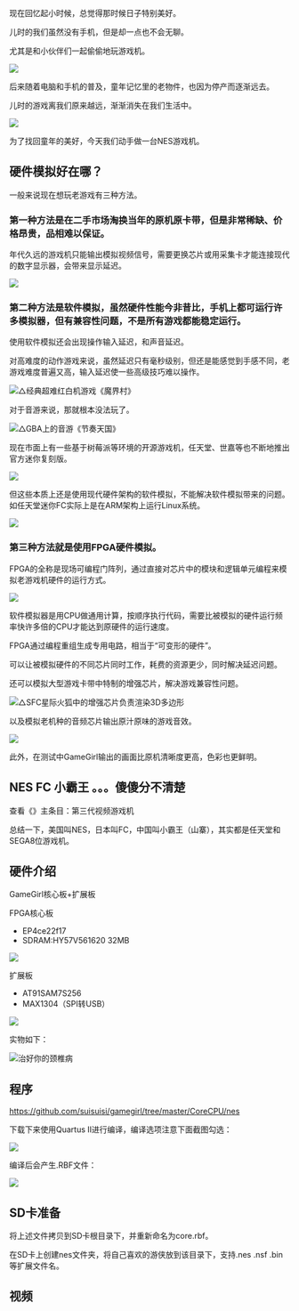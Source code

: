 现在回忆起小时候，总觉得那时候日子特别美好。



儿时的我们虽然没有手机，但是却一点也不会无聊。



尤其是和小伙伴们一起偷偷地玩游戏机。


![](https://files.mdnice.com/user/17442/4b0b3c20-d2c9-4bf2-9da1-b1da6e1947ac.png)

后来随着电脑和手机的普及，童年记忆里的老物件，也因为停产而逐渐远去。

儿时的游戏离我们原来越远，渐渐消失在我们生活中。


![](https://files.mdnice.com/user/17442/02df45a6-bcf5-4878-b7e6-afcb2e2c0265.gif)


为了找回童年的美好，今天我们动手做一台NES游戏机。


## 硬件模拟好在哪？

一般来说现在想玩老游戏有三种方法。

### 第一种方法是在二手市场淘换当年的原机原卡带，但是非常稀缺、价格昂贵，品相难以保证。

年代久远的游戏机只能输出模拟视频信号，需要更换芯片或用采集卡才能连接现代的数字显示器，会带来显示延迟。


![](https://files.mdnice.com/user/17442/13ff1157-24da-44a9-a100-0a00f6d72288.png)


### 第二种方法是软件模拟，虽然硬件性能今非昔比，手机上都可运行许多模拟器，但有兼容性问题，不是所有游戏都能稳定运行。

使用软件模拟还会出现操作输入延迟，和声音延迟。

对高难度的动作游戏来说，虽然延迟只有毫秒级别，但还是能感觉到手感不同，老游戏难度普遍又高，输入延迟使一些高级技巧难以操作。


![△经典超难红白机游戏《魔界村》](https://files.mdnice.com/user/17442/f6d5b60e-f458-4a19-b7f2-2bf8be302bfb.png)




对于音游来说，那就根本没法玩了。



![△GBA上的音游《节奏天国》](https://files.mdnice.com/user/17442/56b907e3-4f0d-4975-a6e9-e022a0379b14.png)



现在市面上有一些基于树莓派等环境的开源游戏机，任天堂、世嘉等也不断地推出官方迷你复刻版。



![](https://files.mdnice.com/user/17442/5514e3be-b1d4-4d4b-aadd-4f63709bf405.png)



但这些本质上还是使用现代硬件架构的软件模拟，不能解决软件模拟带来的问题。如任天堂迷你FC实际上是在ARM架构上运行Linux系统。


![](https://files.mdnice.com/user/17442/e60e0a37-9ee2-4572-8bf3-77b225963313.png)


### 第三种方法就是使用FPGA硬件模拟。

FPGA的全称是现场可编程门阵列，通过直接对芯片中的模块和逻辑单元编程来模拟老游戏机硬件的运行方式。


![](https://files.mdnice.com/user/17442/95c3214a-ef94-483f-b09d-ad93d5975c5a.png)


软件模拟器是用CPU做通用计算，按顺序执行代码，需要比被模拟的硬件运行频率快许多倍的CPU才能达到原硬件的运行速度。

FPGA通过编程重组生成专用电路，相当于“可变形的硬件”。

可以让被模拟硬件的不同芯片同时工作，耗费的资源更少，同时解决延迟问题。

还可以模拟大型游戏卡带中特制的增强芯片，解决游戏兼容性问题。


![△SFC星际火狐中的增强芯片负责渲染3D多边形](https://files.mdnice.com/user/17442/c2f4ea6c-a68c-4ad3-8402-5abc2042f395.png)




以及模拟老机种的音频芯片输出原汁原味的游戏音效。


![](https://files.mdnice.com/user/17442/ffdffbac-39d6-4678-841a-79d5e850d041.png)


此外，在测试中GameGirl输出的画面比原机清晰度更高，色彩也更鲜明。

## NES FC 小霸王 。。。傻傻分不清楚

查看《》主条目：第三代视频游戏机

总结一下，美国叫NES，日本叫FC，中国叫小霸王（山寨），其实都是任天堂和SEGA8位游戏机。

## 硬件介绍

GameGirl核心板+扩展板

FPGA核心板
- EP4ce22f17
- SDRAM:HY57V561620 32MB

![](https://files.mdnice.com/user/17442/7de38527-5c42-430c-9ba0-cd7db59116d5.png)


扩展板

- AT91SAM7S256
- MAX1304（SPI转USB）

![](https://files.mdnice.com/user/17442/93b917e8-a5b6-460d-b720-6e9ac76941a9.png)


实物如下：

![治好你的颈椎病](https://files.mdnice.com/user/17442/f706980d-3b14-4b5a-8aaa-032c080bcb65.jpg)



## 程序

https://github.com/suisuisi/gamegirl/tree/master/CoreCPU/nes


下载下来使用Quartus II进行编译，编译选项注意下面截图勾选：

![](https://files.mdnice.com/user/17442/ff309b60-f57a-4295-becf-5316d2242b5c.png)

编译后会产生.RBF文件：


![](https://files.mdnice.com/user/17442/30315dad-0483-4da0-86b7-0ecb68074f0a.png)




## SD卡准备

将上述文件拷贝到SD卡根目录下，并重新命名为core.rbf。

在SD卡上创建nes文件夹，将自己喜欢的游侠放到该目录下，支持.nes .nsf .bin等扩展文件名。

## 视频



